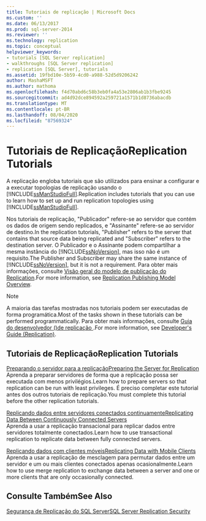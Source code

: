 ```yaml
---
title: Tutoriais de replicação | Microsoft Docs
ms.custom: ''
ms.date: 06/13/2017
ms.prod: sql-server-2014
ms.reviewer: ''
ms.technology: replication
ms.topic: conceptual
helpviewer_keywords:
- tutorials [SQL Server replication]
- walkthroughs [SQL Server replication]
- replication [SQL Server], tutorials
ms.assetid: 19fbd10e-5b59-4cd0-a988-52d5d9206242
author: MashaMSFT
ms.author: mathoma
ms.openlocfilehash: f4d70abd6c58b3eb0fa4a53e2806ab1b3fbe9245
ms.sourcegitcommit: ad4d92dce894592a259721a1571b1d8736abacdb
ms.translationtype: MT
ms.contentlocale: pt-BR
ms.lasthandoff: 08/04/2020
ms.locfileid: "87569324"
---
```

# <a name="replication-tutorials"></a><span data-ttu-id="a1bb0-102">Tutoriais de Replicação</span><span class="sxs-lookup"><span data-stu-id="a1bb0-102">Replication Tutorials</span></span>
  <span data-ttu-id="a1bb0-103">A replicação engloba tutoriais que são utilizados para ensinar a configurar e a executar topologias de replicação usando o [!INCLUDE[ssManStudioFull](../../includes/ssmanstudiofull-md.md)].</span><span class="sxs-lookup"><span data-stu-id="a1bb0-103">Replication includes tutorials that you can use to learn how to set up and run replication topologies using [!INCLUDE[ssManStudioFull](../../includes/ssmanstudiofull-md.md)].</span></span>  
  
 <span data-ttu-id="a1bb0-104">Nos tutoriais de replicação, "Publicador" refere-se ao servidor que contém os dados de origem sendo replicados, e "Assinante" refere-se ao servidor de destino.</span><span class="sxs-lookup"><span data-stu-id="a1bb0-104">In the replication tutorials, "Publisher" refers to the server that contains that source data being replicated and "Subscriber" refers to the destination server.</span></span> <span data-ttu-id="a1bb0-105">O Publicador e o Assinante podem compartilhar a mesma instância do [!INCLUDE[ssNoVersion](../../includes/ssnoversion-md.md)], mas isso não é um requisito.</span><span class="sxs-lookup"><span data-stu-id="a1bb0-105">The Publisher and Subscriber may share the same instance of [!INCLUDE[ssNoVersion](../../includes/ssnoversion-md.md)], but it is not a requirement.</span></span> <span data-ttu-id="a1bb0-106">Para obter mais informações, consulte [Visão geral do modelo de publicação do Replication](publish/replication-publishing-model-overview.md).</span><span class="sxs-lookup"><span data-stu-id="a1bb0-106">For more information, see [Replication Publishing Model Overview](publish/replication-publishing-model-overview.md).</span></span>  
  
> [!NOTE]  
>  <span data-ttu-id="a1bb0-107">A maioria das tarefas mostradas nos tutoriais podem ser executadas de forma programática.</span><span class="sxs-lookup"><span data-stu-id="a1bb0-107">Most of the tasks shown in these tutorials can be performed programmatically.</span></span> <span data-ttu-id="a1bb0-108">Para obter mais informações, consulte [Guia do desenvolvedor &#40;&#41;de replicação ](concepts/replication-developer-documentation.md).</span><span class="sxs-lookup"><span data-stu-id="a1bb0-108">For more information, see [Developer's Guide &#40;Replication&#41;](concepts/replication-developer-documentation.md).</span></span>  
  
## <a name="replication-tutorials"></a><span data-ttu-id="a1bb0-109">Tutoriais de Replicação</span><span class="sxs-lookup"><span data-stu-id="a1bb0-109">Replication Tutorials</span></span>  
 [<span data-ttu-id="a1bb0-110">Preparando o servidor para a replicação</span><span class="sxs-lookup"><span data-stu-id="a1bb0-110">Preparing the Server for Replication</span></span>](tutorial-preparing-the-server-for-replication.md)  
 <span data-ttu-id="a1bb0-111">Aprenda a preparar servidores de forma que a replicação possa ser executada com menos privilégios.</span><span class="sxs-lookup"><span data-stu-id="a1bb0-111">Learn how to prepare servers so that replication can be run with least privileges.</span></span> <span data-ttu-id="a1bb0-112">É preciso completar este tutorial antes dos outros tutoriais de replicação.</span><span class="sxs-lookup"><span data-stu-id="a1bb0-112">You must complete this tutorial before the other replication tutorials.</span></span>  
  
 [<span data-ttu-id="a1bb0-113">Replicando dados entre servidores conectados continuamente</span><span class="sxs-lookup"><span data-stu-id="a1bb0-113">Replicating Data Between Continuously Connected Servers</span></span>](tutorial-replicating-data-between-continuously-connected-servers.md)  
 <span data-ttu-id="a1bb0-114">Aprenda a usar a replicação transacional para replicar dados entre servidores totalmente conectados.</span><span class="sxs-lookup"><span data-stu-id="a1bb0-114">Learn how to use transactional replication to replicate data between fully connected servers.</span></span>  
  
 [<span data-ttu-id="a1bb0-115">Replicando dados com clientes móveis</span><span class="sxs-lookup"><span data-stu-id="a1bb0-115">Replicating Data with Mobile Clients</span></span>](tutorial-replicating-data-with-mobile-clients.md)  
 <span data-ttu-id="a1bb0-116">Aprenda a usar a replicação de mesclagem para permutar dados entre um servidor e um ou mais clientes conectados apenas ocasionalmente.</span><span class="sxs-lookup"><span data-stu-id="a1bb0-116">Learn how to use merge replication to exchange data between a server and one or more clients that are only occasionally connected.</span></span>  
  
## <a name="see-also"></a><span data-ttu-id="a1bb0-117">Consulte Também</span><span class="sxs-lookup"><span data-stu-id="a1bb0-117">See Also</span></span>  
 [<span data-ttu-id="a1bb0-118">Segurança de Replicação do SQL Server</span><span class="sxs-lookup"><span data-stu-id="a1bb0-118">SQL Server Replication Security</span></span>](security/view-and-modify-replication-security-settings.md)  
  
  
